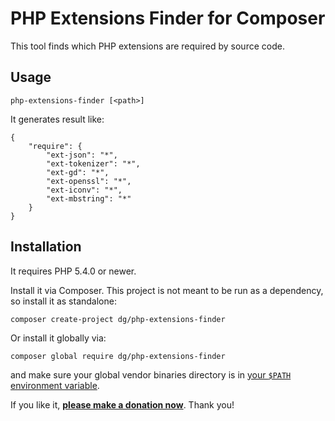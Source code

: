 PHP Extensions Finder for Composer
==================================

This tool finds which PHP extensions are required by source code.


Usage
-----

```
php-extensions-finder [<path>]
```

It generates result like:

```
{
	"require": {
		"ext-json": "*",
		"ext-tokenizer": "*",
		"ext-gd": "*",
		"ext-openssl": "*",
		"ext-iconv": "*",
		"ext-mbstring": "*"
	}
}
```


Installation
------------

It requires PHP 5.4.0 or newer.

Install it via Composer. This project is not meant to be run as a dependency, so install it as standalone:

```
composer create-project dg/php-extensions-finder
```

Or install it globally via:

```
composer global require dg/php-extensions-finder
```

and make sure your global vendor binaries directory is in [your `$PATH` environment variable](https://getcomposer.org/doc/03-cli.md#global).

If you like it, **[please make a donation now](https://nette.org/make-donation?to=php-extensions-finder)**. Thank you!
